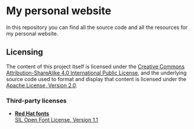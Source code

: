 # My personal website

In this repository you can find all the source code and all the resources for my personal website.

## Licensing

The content of this project itself is licensed under the [Creative Commons Attribution-ShareAlike 4.0 International Public License](https://creativecommons.org/licenses/by-sa/4.0/), and the underlying source code used to format and display that content is licensed under the [Apache License, Version 2.0](LICENSE).

### Third-party licenses

* **[Red Hat fonts](https://github.com/RedHatOfficial/RedHatFont)**  
[SIL Open Font License, Version 1.1](font/red-hat/LICENSE)